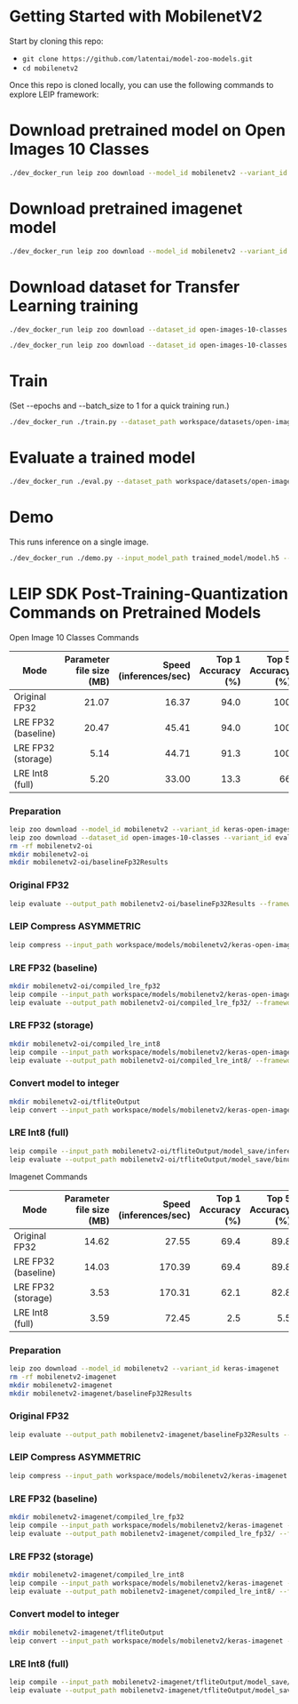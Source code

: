 # Getting Started with MobilenetV2

Start by cloning this repo:
* ```git clone https://github.com/latentai/model-zoo-models.git```
* ```cd mobilenetv2```

Once this repo is cloned locally, you can use the following commands to explore LEIP framework:


# Download pretrained model on Open Images 10 Classes
```bash
./dev_docker_run leip zoo download --model_id mobilenetv2 --variant_id keras-open-images-10-classes
```
# Download pretrained imagenet model
```bash
./dev_docker_run leip zoo download --model_id mobilenetv2 --variant_id keras-imagenet
```
# Download dataset for Transfer Learning training
```bash
./dev_docker_run leip zoo download --dataset_id open-images-10-classes --variant_id train

./dev_docker_run leip zoo download --dataset_id open-images-10-classes --variant_id eval
```
# Train

(Set --epochs and --batch_size to 1 for a quick training run.)
```bash
./dev_docker_run ./train.py --dataset_path workspace/datasets/open-images-10-classes/train/  --eval_dataset_path workspace/datasets/open-images-10-classes/eval/ --epochs 150
```
# Evaluate a trained model
```bash
./dev_docker_run ./eval.py --dataset_path workspace/datasets/open-images-10-classes/eval/ --input_model_path trained_model/model.h5
```
# Demo

This runs inference on a single image.
```bash
./dev_docker_run ./demo.py --input_model_path trained_model/model.h5 --image_file test_images/dog.jpg
```
# LEIP SDK Post-Training-Quantization Commands on Pretrained Models

Open Image 10 Classes Commands

|       Mode        |Parameter file size (MB)|Speed (inferences/sec)|Top 1 Accuracy (%)|Top 5 Accuracy (%)|
|-------------------|-----------------------:|---------------------:|-----------------:|-----------------:|
|Original FP32      |                   21.07|                 16.37|              94.0|               100|
|LRE FP32 (baseline)|                   20.47|                 45.41|              94.0|               100|
|LRE FP32 (storage) |                    5.14|                 44.71|              91.3|               100|
|LRE Int8 (full)    |                    5.20|                 33.00|              13.3|                66|

### Preparation
```bash
leip zoo download --model_id mobilenetv2 --variant_id keras-open-images-10-classes
leip zoo download --dataset_id open-images-10-classes --variant_id eval
rm -rf mobilenetv2-oi
mkdir mobilenetv2-oi
mkdir mobilenetv2-oi/baselineFp32Results
```
### Original FP32
```bash
leip evaluate --output_path mobilenetv2-oi/baselineFp32Results --framework tf --input_path workspace/models/mobilenetv2/keras-open-images-10-classes --test_path workspace/datasets/open-images-10-classes/eval/index.txt --class_names workspace/models/mobilenetv2/keras-open-images-10-classes/class_names.txt
```
### LEIP Compress ASYMMETRIC
```bash
leip compress --input_path workspace/models/mobilenetv2/keras-open-images-10-classes --quantizer ASYMMETRIC --bits 8 --output_path mobilenetv2-oi/checkpointCompressed/
```
### LRE FP32 (baseline)
```bash
mkdir mobilenetv2-oi/compiled_lre_fp32
leip compile --input_path workspace/models/mobilenetv2/keras-open-images-10-classes --output_path mobilenetv2-oi/compiled_lre_fp32/bin --input_types=float32 --data_type=float32
leip evaluate --output_path mobilenetv2-oi/compiled_lre_fp32/ --framework lre --input_types=float32 --input_path mobilenetv2-oi/compiled_lre_fp32/bin --test_path workspace/datasets/open-images-10-classes/eval/index.txt --class_names workspace/models/mobilenetv2/keras-open-images-10-classes/class_names.txt
```
### LRE FP32 (storage)
```bash
mkdir mobilenetv2-oi/compiled_lre_int8
leip compile --input_path workspace/models/mobilenetv2/keras-open-images-10-classes --output_path mobilenetv2-oi/compiled_lre_int8/bin --input_types=uint8 --data_type=int8
leip evaluate --output_path mobilenetv2-oi/compiled_lre_int8/ --framework lre --input_types=uint8 --input_path mobilenetv2-oi/compiled_lre_int8/bin --test_path workspace/datasets/open-images-10-classes/eval/index.txt --class_names workspace/models/mobilenetv2/keras-open-images-10-classes/class_names.txt
```
### Convert model to integer
```bash
mkdir mobilenetv2-oi/tfliteOutput
leip convert --input_path workspace/models/mobilenetv2/keras-open-images-10-classes --framework tflite --output_path mobilenetv2-oi/tfliteOutput --data_type int8 --policy TfLite --rep_dataset /shared-workdir/workspace/datasets/open-images-10-classes/eval/Apple/06e47f3aa0036947.jpg
```
### LRE Int8 (full)
```bash
leip compile --input_path mobilenetv2-oi/tfliteOutput/model_save/inference_model.cast.tflite --output_path mobilenetv2-oi/tfliteOutput/model_save/binuint8 --input_types=uint8
leip evaluate --output_path mobilenetv2-oi/tfliteOutput/model_save/binuint8 --framework lre --input_types=uint8 --input_path mobilenetv2-oi/tfliteOutput/model_save/binuint8 --test_path workspace/datasets/open-images-10-classes/eval/index.txt --class_names workspace/models/mobilenetv2/keras-open-images-10-classes/class_names.txt --preprocessor ''
```

Imagenet Commands

|       Mode        |Parameter file size (MB)|Speed (inferences/sec)|Top 1 Accuracy (%)|Top 5 Accuracy (%)|
|-------------------|-----------------------:|---------------------:|-----------------:|-----------------:|
|Original FP32      |                   14.62|                 27.55|              69.4|              89.8|
|LRE FP32 (baseline)|                   14.03|                170.39|              69.4|              89.8|
|LRE FP32 (storage) |                    3.53|                170.31|              62.1|              82.8|
|LRE Int8 (full)    |                    3.59|                 72.45|               2.5|               5.5|

### Preparation
```bash
leip zoo download --model_id mobilenetv2 --variant_id keras-imagenet
rm -rf mobilenetv2-imagenet
mkdir mobilenetv2-imagenet
mkdir mobilenetv2-imagenet/baselineFp32Results
```
### Original FP32
```bash
leip evaluate --output_path mobilenetv2-imagenet/baselineFp32Results --framework tf --input_path workspace/models/mobilenetv2/keras-imagenet --test_path /shared/data/sample-models/resources/data/imagenet/testsets/testset_1000_images.preprocessed.1000.txt --class_names workspace/models/mobilenetv2/keras-imagenet/class_names.txt
```
### LEIP Compress ASYMMETRIC
```bash
leip compress --input_path workspace/models/mobilenetv2/keras-imagenet --quantizer ASYMMETRIC --bits 8 --output_path mobilenetv2-imagenet/checkpointCompressed/
```
### LRE FP32 (baseline)
```bash
mkdir mobilenetv2-imagenet/compiled_lre_fp32
leip compile --input_path workspace/models/mobilenetv2/keras-imagenet --output_path mobilenetv2-imagenet/compiled_lre_fp32/bin --input_types=float32 --data_type=float32
leip evaluate --output_path mobilenetv2-imagenet/compiled_lre_fp32/ --framework lre --input_types=float32 --input_path mobilenetv2-imagenet/compiled_lre_fp32/bin --test_path /shared/data/sample-models/resources/data/imagenet/testsets/testset_1000_images.preprocessed.1000.txt --class_names workspace/models/mobilenetv2/keras-imagenet/class_names.txt
```
### LRE FP32 (storage)
```bash
mkdir mobilenetv2-imagenet/compiled_lre_int8
leip compile --input_path workspace/models/mobilenetv2/keras-imagenet --output_path mobilenetv2-imagenet/compiled_lre_int8/bin --input_types=uint8 --data_type=int8
leip evaluate --output_path mobilenetv2-imagenet/compiled_lre_int8/ --framework lre --input_types=uint8 --input_path mobilenetv2-imagenet/compiled_lre_int8/bin --test_path /shared/data/sample-models/resources/data/imagenet/testsets/testset_1000_images.preprocessed.1000.txt --class_names workspace/models/mobilenetv2/keras-imagenet/class_names.txt
```
### Convert model to integer
```bash
mkdir mobilenetv2-imagenet/tfliteOutput
leip convert --input_path workspace/models/mobilenetv2/keras-imagenet --framework tflite --output_path mobilenetv2-imagenet/tfliteOutput --data_type int8 --policy TfLite --rep_dataset /shared/data/sample-models/resources/images/imagenet_images/preprocessed/ILSVRC2012_val_00000001.JPEG
```
### LRE Int8 (full)
```bash
leip compile --input_path mobilenetv2-imagenet/tfliteOutput/model_save/inference_model.cast.tflite --output_path mobilenetv2-imagenet/tfliteOutput/model_save/binuint8 --input_types=uint8
leip evaluate --output_path mobilenetv2-imagenet/tfliteOutput/model_save/binuint8 --framework lre --input_types=uint8 --input_path mobilenetv2-imagenet/tfliteOutput/model_save/binuint8 --test_path /shared/data/sample-models/resources/data/imagenet/testsets/testset_1000_images.preprocessed.1000.txt --class_names workspace/models/mobilenetv2/keras-imagenet/class_names.txt --preprocessor ''
```
